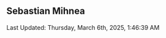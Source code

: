 <h2>Sebastian Mihnea</h2>

<!--RECENT_ACTIVITY:start-->
<!--RECENT_ACTIVITY:end-->
<!--RECENT_ACTIVITY:last_update-->
Last Updated: Thursday, March 6th, 2025, 1:46:39 AM
<!--RECENT_ACTIVITY:last_update_end-->

<!---LOL-STATS-START-HERE--->
<!---LOL-STATS-END-HERE--->
